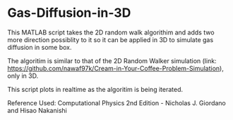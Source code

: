 # Gas-Diffusion-in-3D

This MATLAB script takes the 2D random walk algorithim and adds two more direction possiblity to it so it can be applied in 3D to simulate gas diffusion in some box.

The algoritim is similar to that of the 2D Random Walker simulation (link: https://github.com/nawaf97k/Cream-in-Your-Coffee-Problem-Simulation), only in 3D.

This script plots in realtime as the algoritim is being iterated.

Reference Used: Computational Physics 2nd Edition - Nicholas J. Giordano and Hisao Nakanishi
